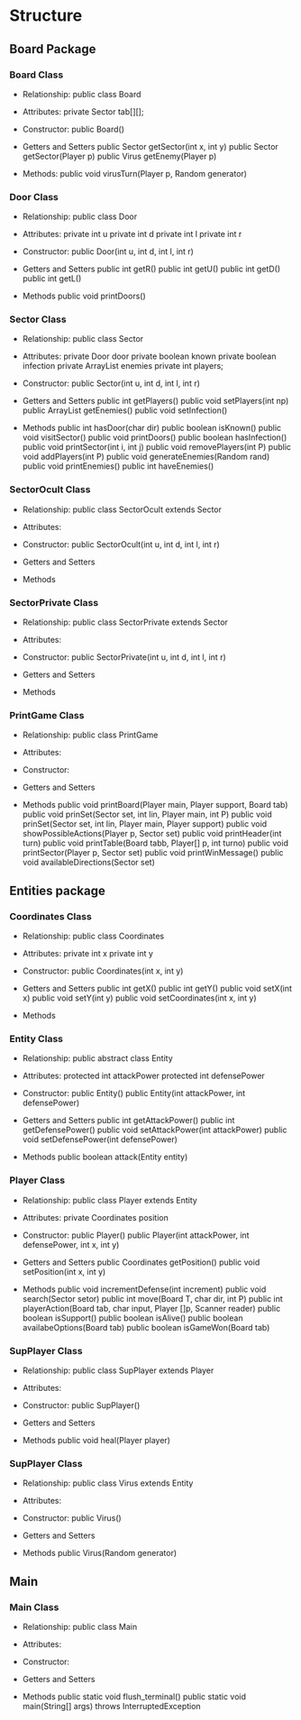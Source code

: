 # Structure

## Board Package

### Board Class
- Relationship:
    public class Board

- Attributes: 
    private Sector tab[][];

- Constructor: 
    public Board()

- Getters and Setters
    public Sector getSector(int x, int y) 
    public Sector getSector(Player p) 
    public Virus getEnemy(Player p)

- Methods:
	public void virusTurn(Player p, Random generator)

### Door Class
- Relationship:
    public class Door 

- Attributes: 
    private int u
    private int d
    private int l
    private int r

- Constructor: 
    public Door(int u, int d, int l, int r)

- Getters and Setters
    public int getR() 
    public int getU() 
    public int getD() 
    public int getL() 

- Methods
    public void printDoors() 

### Sector Class
- Relationship:
    public class Sector 

- Attributes:
    private Door door
    private boolean known
    private boolean infection
    private ArrayList<Virus> enemies
    private int players;

- Constructor:
    public Sector(int u, int d, int l, int r)

- Getters and Setters
    public int getPlayers() 
    public void setPlayers(int np) 
    public ArrayList<Virus> getEnemies()
    public void setInfection() 

- Methods
    public int hasDoor(char dir) 
    public boolean isKnown() 
    public void visitSector() 
    public void printDoors() 
    public boolean hasInfection() 
    public void printSector(int i, int j) 
    public void removePlayers(int P) 
    public void addPlayers(int P) 
    public void generateEnemies(Random rand)
    public void printEnemies() 
    public int haveEnemies() 

### SectorOcult Class
- Relationship:
    public class SectorOcult extends Sector

- Attributes:

- Constructor:
    public SectorOcult(int u, int d, int l, int r) 

- Getters and Setters

- Methods

### SectorPrivate Class
- Relationship:
    public class SectorPrivate extends Sector

- Attributes:

- Constructor:
    public SectorPrivate(int u, int d, int l, int r) 

- Getters and Setters

- Methods

### PrintGame Class
- Relationship:
    public class PrintGame

- Attributes:

- Constructor:

- Getters and Setters

- Methods
    public void printBoard(Player main, Player support, Board tab) 
    public void prinSet(Sector set, int lin, Player main, int P) 
    public void prinSet(Sector set, int lin, Player main, Player support) 
    public void showPossibleActions(Player p, Sector set) 
    public void printHeader(int turn) 
    public void printTable(Board tabb, Player[] p, int turno) 
    public void printSector(Player p, Sector set)
    public void printWinMessage()
    public void availableDirections(Sector set)

## Entities package

### Coordinates Class
- Relationship:
    public class Coordinates

- Attributes:
    private int x
    private int y

- Constructor:
    public Coordinates(int x, int y) 

- Getters and Setters
    public int getX() 
    public int getY() 
    public void setX(int x) 
    public void setY(int y) 
    public void setCoordinates(int x, int y) 

- Methods

### Entity Class
- Relationship:
    public abstract class Entity 

- Attributes:
    protected int attackPower
    protected int defensePower

- Constructor:
    public Entity() 
    public Entity(int attackPower, int defensePower) 

- Getters and Setters
    public int getAttackPower() 
    public int getDefensePower() 
    public void setAttackPower(int attackPower) 
    public void setDefensePower(int defensePower) 

- Methods
    public boolean attack(Entity entity) 

### Player Class
- Relationship:
public class Player extends Entity 

- Attributes:
    private Coordinates position

- Constructor:
    public Player() 
    public Player(int attackPower, int defensePower, int x, int y)

- Getters and Setters
    public Coordinates getPosition() 
    public void setPosition(int x, int y) 

- Methods
    public void incrementDefense(int increment)
    public void search(Sector setor) 
    public int move(Board T, char dir, int P) 
    public int playerAction(Board tab, char input, Player []p, Scanner reader)
    public boolean isSupport() 
    public boolean isAlive()
    public boolean availabeOptions(Board tab)
    public boolean isGameWon(Board tab)

### SupPlayer Class
- Relationship:
    public class SupPlayer extends Player 
- Attributes:

- Constructor:
    public SupPlayer()

- Getters and Setters

- Methods
    public void heal(Player player)

### SupPlayer Class
- Relationship:
    public class Virus extends Entity 
- Attributes:

- Constructor:
    public Virus() 

- Getters and Setters

- Methods
    public Virus(Random generator)

## Main
### Main Class
- Relationship:
    public class Main

- Attributes:

- Constructor:

- Getters and Setters

- Methods
public static void flush_terminal()
public static void main(String[] args) throws InterruptedException